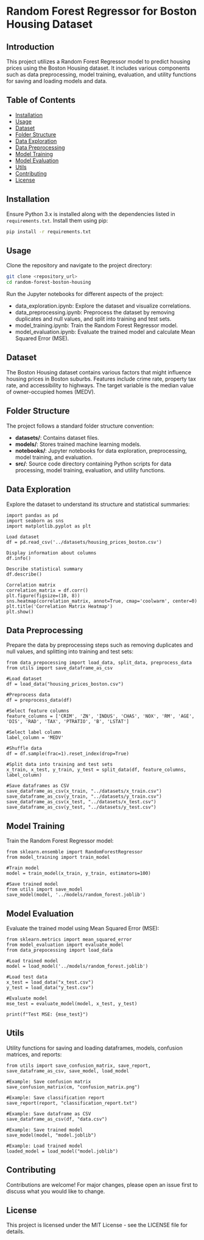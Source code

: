 # Random Forest Regressor for Boston Housing Dataset

## Introduction

This project utilizes a Random Forest Regressor model to predict housing prices using the Boston Housing dataset. It includes various components such as data preprocessing, model training, evaluation, and utility functions for saving and loading models and data.

## Table of Contents

- [Installation](#installation)
- [Usage](#usage)
- [Dataset](#dataset)
- [Folder Structure](#folder-structure)
- [Data Exploration](#data-exploration)
- [Data Preprocessing](#data-preprocessing)
- [Model Training](#model-training)
- [Model Evaluation](#model-evaluation)
- [Utils](#utils)
- [Contributing](#contributing)
- [License](#license)

## Installation

Ensure Python 3.x is installed along with the dependencies listed in `requirements.txt`. Install them using pip:
```bash
pip install -r requirements.txt
```

## Usage

Clone the repository and navigate to the project directory:

```bash
git clone <repository_url>
cd random-forest-boston-housing
```

Run the Jupyter notebooks for different aspects of the project:

- data_exploration.ipynb: Explore the dataset and visualize correlations.
- data_preprocessing.ipynb: Preprocess the dataset by removing duplicates and null values, and split into training and test sets.
- model_training.ipynb: Train the Random Forest Regressor model.
- model_evaluation.ipynb: Evaluate the trained model and calculate Mean Squared Error (MSE).

## Dataset

The Boston Housing dataset contains various factors that might influence housing prices in Boston suburbs. Features include crime rate, property tax rate, and accessibility to highways. The target variable is the median value of owner-occupied homes (MEDV).

## Folder Structure

The project follows a standard folder structure convention:

- **datasets/**: Contains dataset files.
- **models/**: Stores trained machine learning models.
- **notebooks/**: Jupyter notebooks for data exploration, preprocessing, model training, and evaluation.
- **src/**: Source code directory containing Python scripts for data processing, model training, evaluation, and utility functions.


## Data Exploration

Explore the dataset to understand its structure and statistical summaries:
```code
import pandas as pd
import seaborn as sns
import matplotlib.pyplot as plt

Load dataset
df = pd.read_csv('../datasets/housing_prices_boston.csv')

Display information about columns
df.info()

Describe statistical summary
df.describe()

Correlation matrix
correlation_matrix = df.corr()
plt.figure(figsize=(10, 8))
sns.heatmap(correlation_matrix, annot=True, cmap='coolwarm', center=0)
plt.title('Correlation Matrix Heatmap')
plt.show()
```

## Data Preprocessing

Prepare the data by preprocessing steps such as removing duplicates and null values, and splitting into training and test sets:
```code
from data_prepocessing import load_data, split_data, preprocess_data
from utils import save_dataframe_as_csv

#Load dataset
df = load_data("housing_prices_boston.csv")

#Preprocess data
df = preprocess_data(df)

#Select feature columns
feature_columns = ['CRIM', 'ZN', 'INDUS', 'CHAS', 'NOX', 'RM', 'AGE', 'DIS', 'RAD', 'TAX', 'PTRATIO', 'B', 'LSTAT']

#Select label column
label_column = 'MEDV'

#Shuffle data
df = df.sample(frac=1).reset_index(drop=True)

#Split data into training and test sets
x_train, x_test, y_train, y_test = split_data(df, feature_columns, label_column)

#Save dataframes as CSV
save_dataframe_as_csv(x_train, "../datasets/x_train.csv")
save_dataframe_as_csv(y_train, "../datasets/y_train.csv")
save_dataframe_as_csv(x_test, "../datasets/x_test.csv")
save_dataframe_as_csv(y_test, "../datasets/y_test.csv")
```

## Model Training

Train the Random Forest Regressor model:

```code
from sklearn.ensemble import RandomForestRegressor
from model_training import train_model

#Train model
model = train_model(x_train, y_train, estimators=100)

#Save trained model
from utils import save_model
save_model(model, '../models/random_forest.joblib')
```

## Model Evaluation

Evaluate the trained model using Mean Squared Error (MSE):

```code
from sklearn.metrics import mean_squared_error
from model_evaluation import evaluate_model
from data_prepocessing import load_data

#Load trained model
model = load_model('../models/random_forest.joblib')

#Load test data
x_test = load_data("x_test.csv")
y_test = load_data("y_test.csv")

#Evaluate model
mse_test = evaluate_model(model, x_test, y_test)

print(f"Test MSE: {mse_test}")
```

## Utils

Utility functions for saving and loading dataframes, models, confusion matrices, and reports:

```code
from utils import save_confusion_matrix, save_report, save_dataframe_as_csv, save_model, load_model

#Example: Save confusion matrix
save_confusion_matrix(cm, "confusion_matrix.png")

#Example: Save classification report
save_report(report, "classification_report.txt")

#Example: Save dataframe as CSV
save_dataframe_as_csv(df, "data.csv")

#Example: Save trained model
save_model(model, "model.joblib")

#Example: Load trained model
loaded_model = load_model("model.joblib")
```

## Contributing

Contributions are welcome! For major changes, please open an issue first to discuss what you would like to change.

## License

This project is licensed under the MIT License - see the LICENSE file for details.
